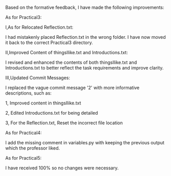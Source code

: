 Based on the formative feedback, I have made the following improvements:

As for Practical3:

I,As for Relocated Reflection.txt:

I had mistakenly placed Reflection.txt in the wrong folder. I have now moved it back to the correct Practical3 directory.

II,Improved Content of thingsIlike.txt and Introductions.txt:

I revised and enhanced the contents of both thingsIlike.txt and Introductions.txt to better reflect the task requirements and improve clarity.

III,Updated Commit Messages:

I replaced the vague commit message '2' with more informative descriptions, such as:

1, Improved content in thingsIlike.txt

2, Edited Introductions.txt for being detailed

3, For the Reflection.txt, Reset the incorrect file location

As for Practical4:

I add the missing comment in variables.py with keeping the previous output which the professor liked.

As for Practical5:

I have received 100% so no changes were necessary.


